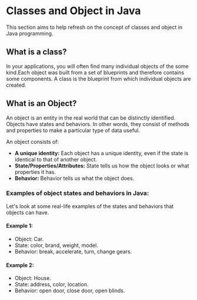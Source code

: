 # Classes and Object in Java

This section aims to help refresh on the concept of classes and object in Java programming.

## What is a class?

In your applications, you will often find many individual objects of the some kind.Each object was built from a set of blueprints and therefore contains some components.
A class is the blueprint from which individual objects are created.

## What is an Object?

An object is an entity in the real world that can be distinctly identified. Objects have states and behaviors. In other words, they consist of methods and properties to make a particular type of data useful.

An object consists of:

-   **A unique identity:** Each object has a unique identity, even if the state is identical to that of another object.
-   **State/Properties/Attributes:** State tells us how the object looks or what properties it has.
-   **Behavior:** Behavior tells us what the object does.

### Examples of object states and behaviors in Java:

Let's look at some real-life examples of the states and behaviors that objects can have.

#### Example 1:

-   Object: Car.
-   State: color, brand, weight, model.
-   Behavior: break, accelerate, turn, change gears.

#### Example 2:

-   Object: House.
-   State: address, color, location.
-   Behavior: open door, close door, open blinds.
